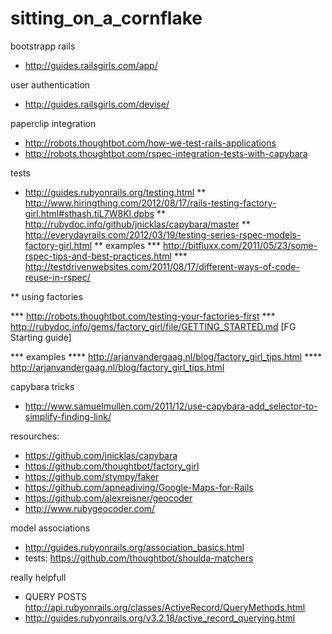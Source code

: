 sitting_on_a_cornflake
======================

bootstrapp rails 
* http://guides.railsgirls.com/app/

user authentication
* http://guides.railsgirls.com/devise/

paperclip integration 

* http://robots.thoughtbot.com/how-we-test-rails-applications
* http://robots.thoughtbot.com/rspec-integration-tests-with-capybara
  
tests

* http://guides.rubyonrails.org/testing.html
** http://www.hiringthing.com/2012/08/17/rails-testing-factory-girl.html#sthash.tiL7W8Kl.dpbs
** http://rubydoc.info/github/jnicklas/capybara/master
** http://everydayrails.com/2012/03/19/testing-series-rspec-models-factory-girl.html
** examples
*** http://bitfluxx.com/2011/05/23/some-rspec-tips-and-best-practices.html
*** http://testdrivenwebsites.com/2011/08/17/different-ways-of-code-reuse-in-rspec/
  
** using factories

*** http://robots.thoughtbot.com/testing-your-factories-first
*** http://rubydoc.info/gems/factory_girl/file/GETTING_STARTED.md [FG Starting guide]

*** examples
**** http://arjanvandergaag.nl/blog/factory_girl_tips.html
**** http://arjanvandergaag.nl/blog/factory_girl_tips.html

capybara tricks

* http://www.samuelmullen.com/2011/12/use-capybara-add_selector-to-simplify-finding-link/

resourches:

* https://github.com/jnicklas/capybara
* https://github.com/thoughtbot/factory_girl
* https://github.com/stympy/faker
* https://github.com/apneadiving/Google-Maps-for-Rails
* https://github.com/alexreisner/geocoder
* http://www.rubygeocoder.com/

model associations

* http://guides.rubyonrails.org/association_basics.html
* tests: https://github.com/thoughtbot/shoulda-matchers

really helpfull

* QUERY POSTS http://api.rubyonrails.org/classes/ActiveRecord/QueryMethods.html
* http://guides.rubyonrails.org/v3.2.18/active_record_querying.html







